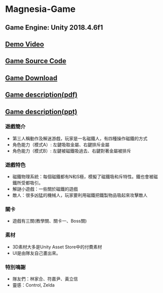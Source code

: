 # Magnesia-Game
## Game Engine: Unity 2018.4.6f1
## [Demo Video](https://www.youtube.com/watch?v=2Z20OfMypr4)
## [Game Source Code](https://drive.google.com/open?id=1ZYzPiZmv1N5hIw0Fq-J3RsZ2GGg2J8Em)
## [Game Download](https://drive.google.com/open?id=1lCTLRf1wSzGSAJRHWNwiuNuvSFVyWk09)
## [Game description(pdf)](https://drive.google.com/open?id=1FTzBIBS-qd4ZIvNBYhBnSGrz671UgSjO)
## [Game description(ppt)](https://drive.google.com/open?id=1a6xmNxx3WOGIT89K02zp3f6bs2bDXLxk)

### 遊戲簡介
- 第三人稱動作及解迷游戲，玩家是一名磁鐵人，有四種操作磁鐵的方式
- 角色能力（模式A）: 左鍵吸取金屬、右鍵排斥金屬
- 角色能力（模式B）: 左鍵被磁鐵吸過去、右鍵對著金屬被排斥

### 遊戲特色
- 磁鐵物理系統：每個磁鐵都有N和S極，模擬了磁鐵吸和斥特性。鐵也會被磁鐵所受都吸引。
- 解謎小遊戲：一些關於磁鐵的遊戲
- 敵人：很多凶猛的機械人，玩家要利用磁鐵把鐵製物品吸起來攻擊敵人

### 關卡
- 遊戲有三關(教學關、關卡一、Boss關)

### 素材
- 3D素材大多是Unity Asset Store中的付費素材
- UI是由隊友自己畫出來。

### 特別鳴謝
- 隊友們：林家合、符嘉尹、黃立信
- 靈感：Control, Zelda
